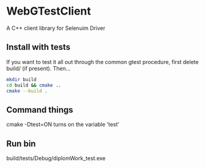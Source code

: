 # WebGTestClient

A C++ client library for Selenuim Driver

## Install with tests
If you want to test it all out through the common gtest procedure, first delete build/ (if present). Then...

```bash
mkdir build
cd build && cmake ..
cmake --build .
```

## Command things
cmake -Dtest=ON turns on the variable 'test'

## Run bin
build/tests/Debug/diplomWork_test.exe
